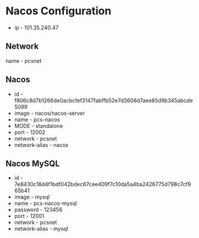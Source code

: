 # Nacos Configuration

- ip - 101.35.240.47

## Network

name - pcsnet

## Nacos

- id - f806c8d7b1266de0acbcfef3147fabffb52e7d3608d7aee85d9b345abcde5089
- image - nacos/nacos-server
- name - pcs-nacos
- MODE - standalone
- port - 12002
- network - pcsnet
- network-alias - nacos

## Nacos MySQL

- id - 7e8430c18d4f1bdf042bdec67cee409f7c10da5a4ba2426775d798c7cf965b41
- image - mysql
- name - pcs-nacos-mysql
- password - 123456
- port - 12001
- network - pcsnet
- network-alias - mysql

